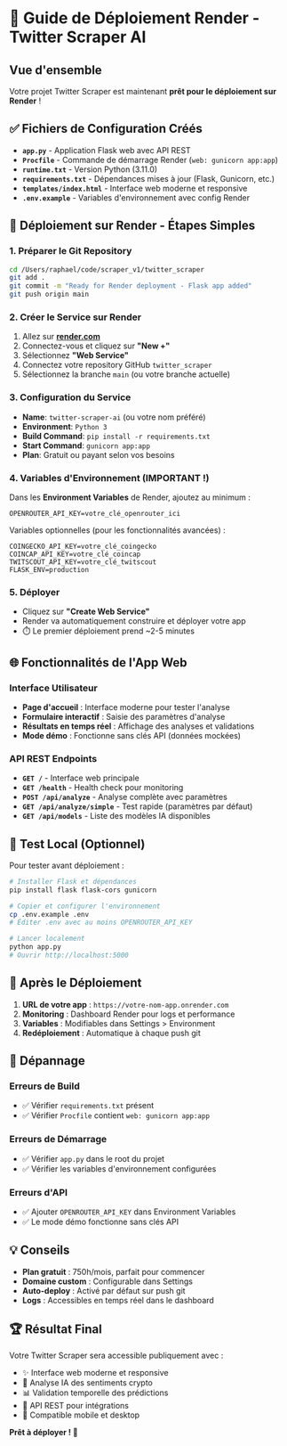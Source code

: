 # 🚀 Guide de Déploiement Render - Twitter Scraper AI

## Vue d'ensemble

Votre projet Twitter Scraper est maintenant **prêt pour le déploiement sur Render** ! 

## ✅ Fichiers de Configuration Créés

- **`app.py`** - Application Flask web avec API REST
- **`Procfile`** - Commande de démarrage Render (`web: gunicorn app:app`)
- **`runtime.txt`** - Version Python (3.11.0)
- **`requirements.txt`** - Dépendances mises à jour (Flask, Gunicorn, etc.)
- **`templates/index.html`** - Interface web moderne et responsive
- **`.env.example`** - Variables d'environnement avec config Render

## 🎯 Déploiement sur Render - Étapes Simples

### 1. Préparer le Git Repository
```bash
cd /Users/raphael/code/scraper_v1/twitter_scraper
git add .
git commit -m "Ready for Render deployment - Flask app added"
git push origin main
```

### 2. Créer le Service sur Render
1. Allez sur **[render.com](https://render.com)**
2. Connectez-vous et cliquez sur **"New +"**
3. Sélectionnez **"Web Service"**
4. Connectez votre repository GitHub `twitter_scraper`
5. Sélectionnez la branche `main` (ou votre branche actuelle)

### 3. Configuration du Service
- **Name**: `twitter-scraper-ai` (ou votre nom préféré)
- **Environment**: `Python 3`
- **Build Command**: `pip install -r requirements.txt`
- **Start Command**: `gunicorn app:app`
- **Plan**: Gratuit ou payant selon vos besoins

### 4. Variables d'Environnement (IMPORTANT !)

Dans les **Environment Variables** de Render, ajoutez au minimum :

```
OPENROUTER_API_KEY=votre_clé_openrouter_ici
```

Variables optionnelles (pour les fonctionnalités avancées) :
```
COINGECKO_API_KEY=votre_clé_coingecko
COINCAP_API_KEY=votre_clé_coincap  
TWITSCOUT_API_KEY=votre_clé_twitscout
FLASK_ENV=production
```

### 5. Déployer
- Cliquez sur **"Create Web Service"**
- Render va automatiquement construire et déployer votre app
- ⏱️ Le premier déploiement prend ~2-5 minutes

## 🌐 Fonctionnalités de l'App Web

### Interface Utilisateur
- **Page d'accueil** : Interface moderne pour tester l'analyse
- **Formulaire interactif** : Saisie des paramètres d'analyse
- **Résultats en temps réel** : Affichage des analyses et validations
- **Mode démo** : Fonctionne sans clés API (données mockées)

### API REST Endpoints
- **`GET /`** - Interface web principale
- **`GET /health`** - Health check pour monitoring
- **`POST /api/analyze`** - Analyse complète avec paramètres
- **`GET /api/analyze/simple`** - Test rapide (paramètres par défaut)
- **`GET /api/models`** - Liste des modèles IA disponibles

## 🔧 Test Local (Optionnel)

Pour tester avant déploiement :
```bash
# Installer Flask et dépendances
pip install flask flask-cors gunicorn

# Copier et configurer l'environnement
cp .env.example .env
# Éditer .env avec au moins OPENROUTER_API_KEY

# Lancer localement
python app.py
# Ouvrir http://localhost:5000
```

## 🎉 Après le Déploiement

1. **URL de votre app** : `https://votre-nom-app.onrender.com`
2. **Monitoring** : Dashboard Render pour logs et performance
3. **Variables** : Modifiables dans Settings > Environment
4. **Redéploiement** : Automatique à chaque push git

## 🚨 Dépannage

### Erreurs de Build
- ✅ Vérifier `requirements.txt` présent
- ✅ Vérifier `Procfile` contient `web: gunicorn app:app`

### Erreurs de Démarrage  
- ✅ Vérifier `app.py` dans le root du projet
- ✅ Vérifier les variables d'environnement configurées

### Erreurs d'API
- ✅ Ajouter `OPENROUTER_API_KEY` dans Environment Variables
- ✅ Le mode démo fonctionne sans clés API

## 💡 Conseils

- **Plan gratuit** : 750h/mois, parfait pour commencer
- **Domaine custom** : Configurable dans Settings
- **Auto-deploy** : Activé par défaut sur push git
- **Logs** : Accessibles en temps réel dans le dashboard

## 🏆 Résultat Final

Votre Twitter Scraper sera accessible publiquement avec :
- ✨ Interface web moderne et responsive
- 🤖 Analyse IA des sentiments crypto
- 📊 Validation temporelle des prédictions  
- 🔄 API REST pour intégrations
- 📱 Compatible mobile et desktop

**Prêt à déployer ! 🚀**
